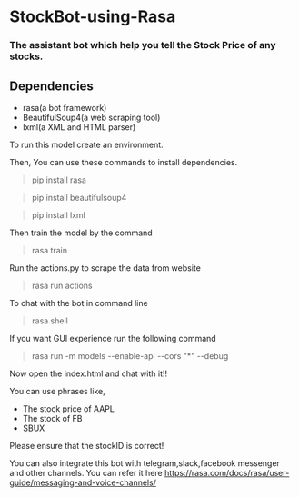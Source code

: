 # StockBot-using-Rasa

### The assistant bot which help you tell the Stock Price of any stocks.


## Dependencies
- rasa(a bot framework)
- BeautifulSoup4(a web scraping tool)
- lxml(a XML and HTML parser)

To run this model create an environment.

Then, You can use these commands to install dependencies.
> pip install rasa

> pip install beautifulsoup4

> pip install lxml

Then train the model by the command

> rasa train

Run the actions.py to scrape the data from website

> rasa run actions

To chat with the bot in command line

> rasa shell

If you want GUI experience run the following command

> rasa run -m models --enable-api --cors "*" --debug

Now open the index.html and chat with it!!

You can use phrases like,
- The stock price of AAPL
- The stock of FB
- SBUX

Please ensure that the stockID is correct!

You can also integrate this bot with telegram,slack,facebook messenger and other channels.
You can refer it here https://rasa.com/docs/rasa/user-guide/messaging-and-voice-channels/
